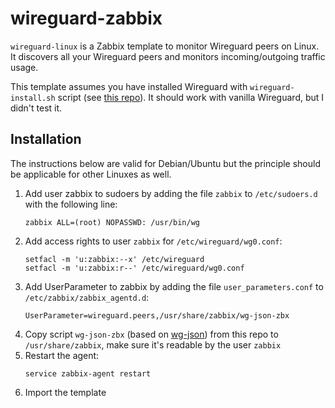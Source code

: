 # wireguard-zabbix
`wireguard-linux` is a Zabbix template to monitor Wireguard peers on Linux. It discovers all your Wireguard peers and monitors incoming/outgoing traffic usage.

This template assumes you have installed Wireguard with `wireguard-install.sh` script (see [this repo](https://github.com/Nyr/wireguard-install)). It should work with vanilla Wireguard, but I didn't test it.
## Installation
The instructions below are valid for Debian/Ubuntu but the principle should be applicable for other Linuxes as well.
1. Add user zabbix to sudoers by adding the file `zabbix` to `/etc/sudoers.d` with the following line:
   ```
   zabbix ALL=(root) NOPASSWD: /usr/bin/wg
   ```
2. Add access rights to user `zabbix` for `/etc/wireguard/wg0.conf`:
   ```
   setfacl -m 'u:zabbix:--x' /etc/wireguard
   setfacl -m 'u:zabbix:r--' /etc/wireguard/wg0.conf
   ```
3. Add UserParameter to zabbix by adding the file `user_parameters.conf` to `/etc/zabbix/zabbix_agentd.d`:
   ```
   UserParameter=wireguard.peers,/usr/share/zabbix/wg-json-zbx
   ```
4. Copy script `wg-json-zbx` (based on [wg-json](https://github.com/WireGuard/wireguard-tools/tree/master/contrib/json)) from this repo to `/usr/share/zabbix`, make sure it's readable by the user `zabbix`
5. Restart the agent:
   ```
   service zabbix-agent restart
   ```
6. Import the template

